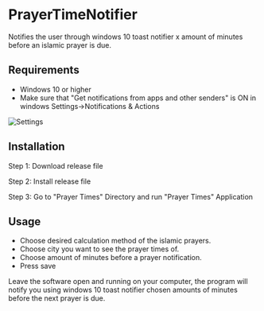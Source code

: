 # PrayerTimeNotifier
Notifies the user through windows 10 toast notifier x amount of minutes 
before an islamic prayer is due.


## Requirements
* Windows 10 or higher
* Make sure that "Get notifications from apps and other senders" is ON in windows Settings->Notifications & Actions

![Settings](https://user-images.githubusercontent.com/57298459/210359508-6f148ed9-c713-455d-b29d-4f992b597b8c.PNG)


## Installation

Step 1: Download release file

Step 2: Install release file

Step 3: Go to "Prayer Times" Directory and run "Prayer Times" Application


## Usage

* Choose desired calculation method of the islamic prayers.
* Choose city you want to see the prayer times of.
* Choose amount of minutes before a prayer notification.
* Press save

Leave the software open and running on your computer, the program will notify you using windows 10 toast notifier chosen amounts of minutes before the next prayer is due.
